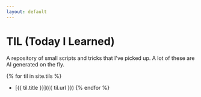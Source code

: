 ```yaml
---
layout: default
---
```


# TIL (Today I Learned)

A repository of small scripts and tricks that I've picked up. A lot of these
are AI generated on the fly.

{% for til in site.tils %}
* [{{ til.title }}]({{ til.url }})
{% endfor %}
